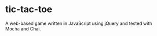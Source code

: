 tic-tac-toe
===========
A web-based game written in JavaScript using jQuery and tested with Mocha and Chai.
